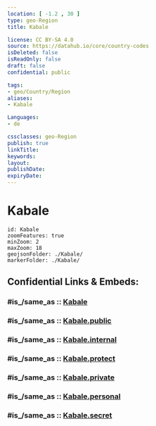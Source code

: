 ```yaml
---
location: [ -1.2 , 30 ] 
type: geo-Region
title: Kabale

license: CC BY-SA 4.0
source: https://datahub.io/core/country-codes
isDeleted: false
isReadOnly: false
draft: false
confidential: public

tags:
- geo/Country/Region
aliases:
- Kabale

Languages:
- de

cssclasses: geo-Region
publish: true
linkTitle: 
keywords: 
layout: 
publishDate: 
expiryDate: 
---
```


# Kabale

```leaflet
id: Kabale
zoomFeatures: true 
minZoom: 2 
maxZoom: 18
geojsonFolder: ./Kabale/
markerFolder: ./Kabale/
```


## Confidential Links & Embeds: 

### #is_/same_as :: [Kabale](/_Standards/Earth/Continent/Africa/Africa~Central/Uganda/regions~Uganda/Uganda~West/Kabale.md) 

### #is_/same_as :: [Kabale.public](/_public/Earth/Continent/Africa/Africa~Central/Uganda/regions~Uganda/Uganda~West/Kabale.public.md) 

### #is_/same_as :: [Kabale.internal](/_internal/Earth/Continent/Africa/Africa~Central/Uganda/regions~Uganda/Uganda~West/Kabale.internal.md) 

### #is_/same_as :: [Kabale.protect](/_protect/Earth/Continent/Africa/Africa~Central/Uganda/regions~Uganda/Uganda~West/Kabale.protect.md) 

### #is_/same_as :: [Kabale.private](/_private/Earth/Continent/Africa/Africa~Central/Uganda/regions~Uganda/Uganda~West/Kabale.private.md) 

### #is_/same_as :: [Kabale.personal](/_personal/Earth/Continent/Africa/Africa~Central/Uganda/regions~Uganda/Uganda~West/Kabale.personal.md) 

### #is_/same_as :: [Kabale.secret](/_secret/Earth/Continent/Africa/Africa~Central/Uganda/regions~Uganda/Uganda~West/Kabale.secret.md)

